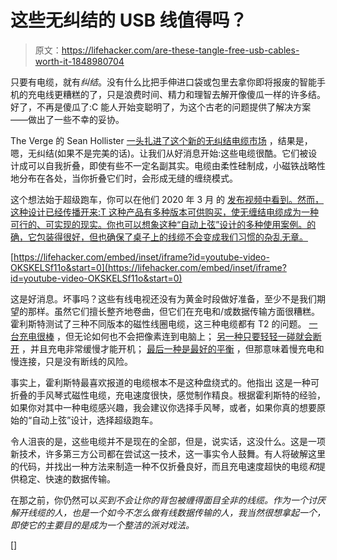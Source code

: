 # 这些无纠结的 USB 线值得吗？

> 原文：<https://lifehacker.com/are-these-tangle-free-usb-cables-worth-it-1848980704>

只要有电缆，就有*纠结*。没有什么比把手伸进口袋或包里去拿你即将报废的智能手机的充电线更糟糕的了，只是浪费时间、精力和理智去解开像傻瓜一样的许多结。好了，不再是傻瓜了:C 能人开始变聪明了，为这个古老的问题提供了解决方案——做出了一些不幸的妥协。



The Verge 的 Sean Hollister [一头扎进了这个新的无纠结电缆市场](https://www.theverge.com/23138894/usb-cable-tangle-free-magnetic-self-winding) ，结果是，嗯，无纠结(如果不是完美的话)。让我们从好消息开始:这些电缆很酷。它们被设计成可以自我折叠，即使有些不一定名副其实。电缆由柔性硅制成，小磁铁战略性地分布在各处，当你折叠它们时，会形成无缝的缠绕模式。

这个想法始于超级跑车，你可以在他们 2020 年 3 月 的 [发布视频中看到。然而，这种设计已经传播开来:T 这种产品有多种版本可供购买，使无缠结电缆成为一种可行的、可实现的现实。你也可以想象这种“自动上弦”设计的多种使用案例。的确，它包装得很好，但也确保了桌子上的线缆不会变成我们习惯的杂乱无章。](https://www.youtube.com/watch?v=OKSKELSf11o)

 [https://lifehacker.com/embed/inset/iframe?id=youtube-video-OKSKELSf11o&start=0](https://lifehacker.com/embed/inset/iframe?id=youtube-video-OKSKELSf11o&start=0) 

这是好消息。坏事吗？这些有线电视还没有为黄金时段做好准备，至少不是我们期望的那样。虽然它们擅长整齐地卷曲，但它们在充电和/或数据传输方面很糟糕。霍利斯特测试了三种不同版本的磁性线圈电缆，这三种电缆都有 T2 的问题。 [一台充电很棒](https://tinyurl.com/2s45dcdr) ，但无论如何也不会把像素连到电脑上； [另一种只要轻轻一碰就会断开](https://tinyurl.com/ymrsxv2n) ，并且充电非常缓慢才能开机； [最后一种是最好的平衡](https://tinyurl.com/59wj9rx8) ，但那意味着慢充电和慢连接，只是没有断线的风险。

事实上，霍利斯特最喜欢报道的电缆根本不是这种盘绕式的。他指出 这是一种可折叠的手风琴式磁性电缆，充电速度很快，感觉制作精良。根据霍利斯特的经验，如果你对其中一种电缆感兴趣，我会建议你选择手风琴，或者，如果你真的想要原始的“自动上弦”设计，选择超级跑车。

令人沮丧的是，这些电缆并不是现在的全部，但是，说实话，这没什么。这是一项新技术，许多第三方公司都在尝试这一技术，这一事实令人鼓舞。有人将破解这里的代码，并找出一种方法来制造一种不仅折叠良好，而且充电速度超快的电缆*和*提供稳定、快速的数据传输。

在那之前，你仍然可以*买到不会让你的背包被缠得面目全非的线缆。作为一个讨厌解开线缆的人，也是一个如今不怎么做有线数据传输的人，我当然很想拿起一个，即使它的主要目的是成为一个整洁的派对戏法。*

[]